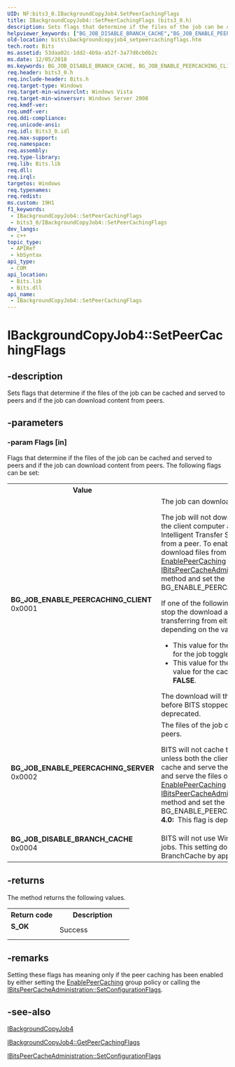 ```yaml
---
UID: NF:bits3_0.IBackgroundCopyJob4.SetPeerCachingFlags
title: IBackgroundCopyJob4::SetPeerCachingFlags (bits3_0.h)
description: Sets flags that determine if the files of the job can be cached and served to peers and if the job can download content from peers.
helpviewer_keywords: ["BG_JOB_DISABLE_BRANCH_CACHE","BG_JOB_ENABLE_PEERCACHING_CLIENT","BG_JOB_ENABLE_PEERCACHING_SERVER","IBackgroundCopyJob4 interface [BITS]","SetPeerCachingFlags method","IBackgroundCopyJob4.SetPeerCachingFlags","IBackgroundCopyJob4::SetPeerCachingFlags","SetPeerCachingFlags","SetPeerCachingFlags method [BITS]","SetPeerCachingFlags method [BITS]","IBackgroundCopyJob4 interface","bits.ibackgroundcopyjob4_setpeercachingflags","bits3_0/IBackgroundCopyJob4::SetPeerCachingFlags"]
old-location: bits\ibackgroundcopyjob4_setpeercachingflags.htm
tech.root: Bits
ms.assetid: 53daa02c-1dd2-4b9a-a52f-3a77d6cb0b2c
ms.date: 12/05/2018
ms.keywords: BG_JOB_DISABLE_BRANCH_CACHE, BG_JOB_ENABLE_PEERCACHING_CLIENT, BG_JOB_ENABLE_PEERCACHING_SERVER, IBackgroundCopyJob4 interface [BITS],SetPeerCachingFlags method, IBackgroundCopyJob4.SetPeerCachingFlags, IBackgroundCopyJob4::SetPeerCachingFlags, SetPeerCachingFlags, SetPeerCachingFlags method [BITS], SetPeerCachingFlags method [BITS],IBackgroundCopyJob4 interface, bits.ibackgroundcopyjob4_setpeercachingflags, bits3_0/IBackgroundCopyJob4::SetPeerCachingFlags
req.header: bits3_0.h
req.include-header: Bits.h
req.target-type: Windows
req.target-min-winverclnt: Windows Vista
req.target-min-winversvr: Windows Server 2008
req.kmdf-ver: 
req.umdf-ver: 
req.ddi-compliance: 
req.unicode-ansi: 
req.idl: Bits3_0.idl
req.max-support: 
req.namespace: 
req.assembly: 
req.type-library: 
req.lib: Bits.lib
req.dll: 
req.irql: 
targetos: Windows
req.typenames: 
req.redist: 
ms.custom: 19H1
f1_keywords:
 - IBackgroundCopyJob4::SetPeerCachingFlags
 - bits3_0/IBackgroundCopyJob4::SetPeerCachingFlags
dev_langs:
 - c++
topic_type:
 - APIRef
 - kbSyntax
api_type:
 - COM
api_location:
 - Bits.lib
 - Bits.dll
api_name:
 - IBackgroundCopyJob4::SetPeerCachingFlags
---
```


# IBackgroundCopyJob4::SetPeerCachingFlags


## -description

Sets flags that determine if the files of the job can be cached and served to peers and if the job can download content from peers.

## -parameters

### -param Flags [in]

Flags that determine if the files of the job can be cached and served to peers and if the job can download content from peers. The following flags can be set:

<table>
<tr>
<th>Value</th>
<th>Meaning</th>
</tr>
<tr>
<td width="40%"><a id="BG_JOB_ENABLE_PEERCACHING_CLIENT"></a><a id="bg_job_enable_peercaching_client"></a><dl>
<dt><b>BG_JOB_ENABLE_PEERCACHING_CLIENT</b></dt>
<dt>0x0001</dt>
</dl>
</td>
<td width="60%">
The job can download content from peers.

The job will not download from a peer unless both the client computer and the job allow Background Intelligent Transfer Service (BITS) to download files from a peer. To enable the client computer to download files from a peer, set the <a href="/windows/desktop/Bits/group-policies">EnablePeerCaching</a> group policy or call the <a href="/windows/desktop/api/bits3_0/nf-bits3_0-ibitspeercacheadministration-setconfigurationflags">IBitsPeerCacheAdministration::SetConfigurationFlags</a> method and set the BG_ENABLE_PEERCACHING_CLIENT flag.

If one of the following conditions exists, BITS will stop the download and reschedule the job to begin transferring from either a peer or the origin server, depending on the value for the job and the cache:<ul>
<li>This value for the cache is <b>TRUE</b> and the value for the job toggles between <b>TRUE</b> and <b>FALSE</b>.</li>
<li>This value for the job property is <b>TRUE</b> and the value for the cache toggles between <b>TRUE</b> and <b>FALSE</b>.</li>
</ul>The download will then resume from where it left off before BITS stopped the job.<b>BITS 4.0:  </b>This flag is deprecated.



</td>
</tr>
<tr>
<td width="40%"><a id="BG_JOB_ENABLE_PEERCACHING_SERVER"></a><a id="bg_job_enable_peercaching_server"></a><dl>
<dt><b>BG_JOB_ENABLE_PEERCACHING_SERVER</b></dt>
<dt>0x0002</dt>
</dl>
</td>
<td width="60%">
The files of the job can be cached and served to peers.

BITS will not cache the files and serve them to peers unless both the client computer and job allow BITS to cache and serve the files. To allow BITS to cache and serve the files on the client computer, set the <a href="/windows/desktop/Bits/group-policies">EnablePeerCaching</a> group policy or call the <a href="/windows/desktop/api/bits3_0/nf-bits3_0-ibitspeercacheadministration-setconfigurationflags">IBitsPeerCacheAdministration::SetConfigurationFlags</a> method and set the BG_ENABLE_PEERCACHING_SERVER flag.<b>BITS 4.0:  </b>This flag is deprecated.



</td>
</tr>
<tr>
<td width="40%"><a id="BG_JOB_DISABLE_BRANCH_CACHE"></a><a id="bg_job_disable_branch_cache"></a><dl>
<dt><b>BG_JOB_DISABLE_BRANCH_CACHE</b></dt>
<dt>0x0004</dt>
</dl>
</td>
<td width="60%">
BITS will not use Windows BranchCache for transfer jobs. This setting does not affect the use of Windows BranchCache by applications other than BITS. 

</td>
</tr>
</table>

## -returns

The method returns the following values.

<table>
<tr>
<th>Return code</th>
<th>Description</th>
</tr>
<tr>
<td width="40%">
<dl>
<dt><b>S_OK</b></dt>
</dl>
</td>
<td width="60%">
Success

</td>
</tr>
</table>

## -remarks

Setting these flags has meaning only if the peer caching has been enabled by either setting the  <a href="/windows/desktop/Bits/group-policies">EnablePeerCaching</a> group policy or calling the <a href="/windows/desktop/api/bits3_0/nf-bits3_0-ibitspeercacheadministration-setconfigurationflags">IBitsPeerCacheAdministration::SetConfigurationFlags</a>.

## -see-also

<a href="/windows/desktop/api/bits3_0/nn-bits3_0-ibackgroundcopyjob4">IBackgroundCopyJob4</a>



<a href="/windows/desktop/api/bits3_0/nf-bits3_0-ibackgroundcopyjob4-getpeercachingflags">IBackgroundCopyJob4::GetPeerCachingFlags</a>



<a href="/windows/desktop/api/bits3_0/nf-bits3_0-ibitspeercacheadministration-setconfigurationflags">IBitsPeerCacheAdministration::SetConfigurationFlags</a>

